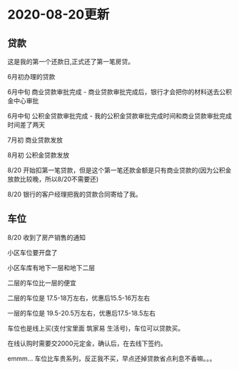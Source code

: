 # 2020-08-20更新  


## 贷款  

这是我的第一个还款日,正式还了第一笔房贷。  

6月初办理的贷款  

6月中旬 商业贷款审批完成 - 商业贷款审批完成后，银行才会把你的材料送去公积金中心审批  

6月中旬 公积金贷款审批完成 - 我的公积金贷款审批完成时间和商业贷款审批完成时间差了两天  

7月初 商业贷款发放  

8月初 公积金贷款发放  

8/20 开始扣第一笔贷款，但是这个第一笔还款金额是只有商业贷款的(因为公积金放款比较晚，所以8/20不需要还)  

8/20 银行的客户经理把我的贷款合同寄给了我。  


## 车位  

8/20 收到了房产销售的通知  

小区车位要开盘了  

小区车库有地下一层和地下二层  

二层的车位比一层的便宜

二层的车位是 17.5-18万左右，优惠后15.5-16万左右  

一层的车位是 19.5-20.5万左右，优惠后17.5-18.5左右  

车位也是线上买(支付宝里面 筑家易 生活号)，车位可以贷款买。  

在线认购时需要交2000元定金，确认后，在去线下签约。  

emmm... 车位比车贵系列，反正我不买，早点还掉贷款省点利息不香嘛。。。

